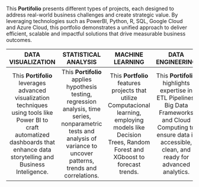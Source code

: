 This **Portifolio** presents different types of projects, each designed to address real-world business challenges and create strategic value. By leveraging technologies such as PowerBI, Python, R, SQL, Google Cloud and Azure Cloud, this portfolio demonstrates a unified approach to deliver efficient, scalable and impactful solutions that drive measurable business outcomes.

| DATA VISUALIZATION | STATISTICAL ANALYSIS | MACHINE LEARNING  | DATA ENGINEERING |
| :---: | :---: | :---: | :---: |
| This **Portifolio** leverages advanced visualization techniques using tools like Power BI to craft automatized dashboards that enhance data storytelling and Business Inteligence. | This **Portifolio** applies hypothesis testing, regression analysis, time series, nonparametric tests and analysis of variance to uncover patterns, trends and correlations.  | This **Portfolio** features projects that utilize Computacional learning, employing models like Decision Trees, Random Forest and XGboost to forecast trends. | This **Portifolio** highlights expertise in ETL Pipelines, Big Data Frameworks and Cloud Computing to ensure data is accessible, clean, and ready for advanced analytics. |


